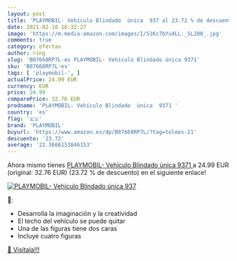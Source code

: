 ```yaml
---
layout: post
title: 'PLAYMOBIL- Vehículo Blindado  única  937 al 23.72 % de descuento'
date: 2021-02-10 16:32:27
image: 'https://m.media-amazon.com/images/I/51Kc7bYu4LL._SL200_.jpg'
comments: true
category: ofertas
author: ring
slug: 'B07668RP7L-es PLAYMOBIL- Vehículo Blindado única 9371'
sku: 'B07668RP7L-es'
tags: [ 'playmobil-', ]
actualPrice: 24.99 EUR
currency: EUR
price: 24.99
comparePrice: 32.76 EUR
prodname: 'PLAYMOBIL- Vehículo Blindado  única  9371 '
country: 'es'
flag: '🇪🇸'
brand: 'PLAYMOBIL'
buyurl: 'https://www.amazon.es/dp/B07668RP7L/?tag=tolees-21'
descuento: '23.72'
average: '22.3666153846153'
---
```


Ahora mismo tienes [PLAYMOBIL- Vehículo Blindado  única  9371 ](https://www.amazon.es/dp/B07668RP7L/?tag=tolees-21) a 24.99 EUR (original: 32.76 EUR) (23.72 %  de descuento) en el siguiente enlace!

[![PLAYMOBIL- Vehículo Blindado  única  937](https://m.media-amazon.com/images/I/51Kc7bYu4LL._SL200_.jpg)](https://www.amazon.es/dp/B07668RP7L/?tag=tolees-21)

🔎:

- Desarrolla la imaginación y la creatividad
- El techo del vehículo se puede quitar
- Una de las figuras tiene dos caras
- Incluye cuatro figuras

[🛒 Visítala!!!](https://www.amazon.es/dp/B07668RP7L/?tag=tolees-21)
